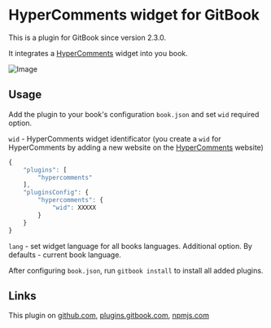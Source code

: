 # HyperComments widget for GitBook

This is a plugin for GitBook since version 2.3.0.

It integrates a [HyperComments](https://www.hypercomments.com/) widget into you book.

![Image](https://github.com/akulov/gitbook-plugin-hypercomments/raw/master/preview.png)

## Usage

Add the plugin to your book's configuration `book.json` and set `wid` required option.

`wid` - HyperComments widget identificator (you create a `wid` for HyperComments by adding a new website on the [HyperComments](https://www.hypercomments.com/) website)

```js
{
    "plugins": [
        "hypercomments"
    ],
    "pluginsConfig": {
        "hypercomments": {
            "wid": XXXXX
        }
    }
}
```

`lang` - set widget language for all books languages. Additional option. By defaults - current book language.

Аfter configuring `book.json`, run `gitbook install` to install all added plugins.

## Links

This plugin on [github.com](https://github.com/akulov/gitbook-plugin-hypercomments), [plugins.gitbook.com](https://plugins.gitbook.com/plugin/hypercomments), [npmjs.com](https://www.npmjs.com/package/gitbook-plugin-hypercomments)